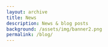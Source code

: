 ```yaml
---
layout: archive
title: News
description: News & blog posts
background: /assets/img/banner2.png
permalink: /blog/
---
```


<!-- Content here would shop up above your list of posts -->
